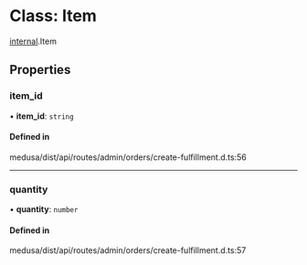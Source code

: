 # Class: Item

[internal](../modules/internal-12.md).Item

## Properties

### item\_id

• **item\_id**: `string`

#### Defined in

medusa/dist/api/routes/admin/orders/create-fulfillment.d.ts:56

___

### quantity

• **quantity**: `number`

#### Defined in

medusa/dist/api/routes/admin/orders/create-fulfillment.d.ts:57
